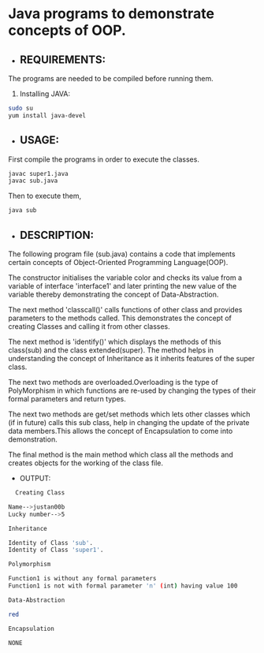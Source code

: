 Java programs to demonstrate concepts of OOP.
==============================================

* ## REQUIREMENTS:
The programs are needed to be compiled before running them.
1. Installing JAVA:

```bash
sudo su
yum install java-devel
```

* ## USAGE:
First compile the programs in order to execute the classes.

```bash
javac super1.java
javac sub.java
```

Then to execute them,
```bash
java sub
```

* ## DESCRIPTION:
The following program file (sub.java) contains a code that implements certain concepts of 
Object-Oriented Programming Language(OOP).

The constructor initialises the variable color and checks its value from a variable of interface 'interface1'
and later printing the new value of the variable thereby demonstrating the concept of Data-Abstraction.

The next method 'classcall()' calls functions of other class and provides parameters to the methods called.
This demonstrates the concept of creating Classes and calling it from other classes.

The next method is 'identify()' which displays the methods of this class(sub) and the class extended(super).
The method helps in understanding the concept of Inheritance as it inherits features of the super class.

The next two methods are overloaded.Overloading is the type of PolyMorphism in which functions are re-used by changing
the types of their formal parameters and return types.

The next two methods are get/set methods which lets other classes which (if in future) calls this sub class, help in changing 
the update of the private data members.This allows the concept of Encapsulation to come into demonstration.

The final method is the main method which class all the methods and creates objects for the working of the class file.

* OUTPUT:

```bash
  Creating Class

Name-->justan00b
Lucky number-->5

Inheritance

Identity of Class 'sub'.
Identity of Class 'super1'.

Polymorphism

Function1 is without any formal parameters
Function1 is not with formal parameter 'n' (int) having value 100

Data-Abstraction

red

Encapsulation

NONE
``` 
